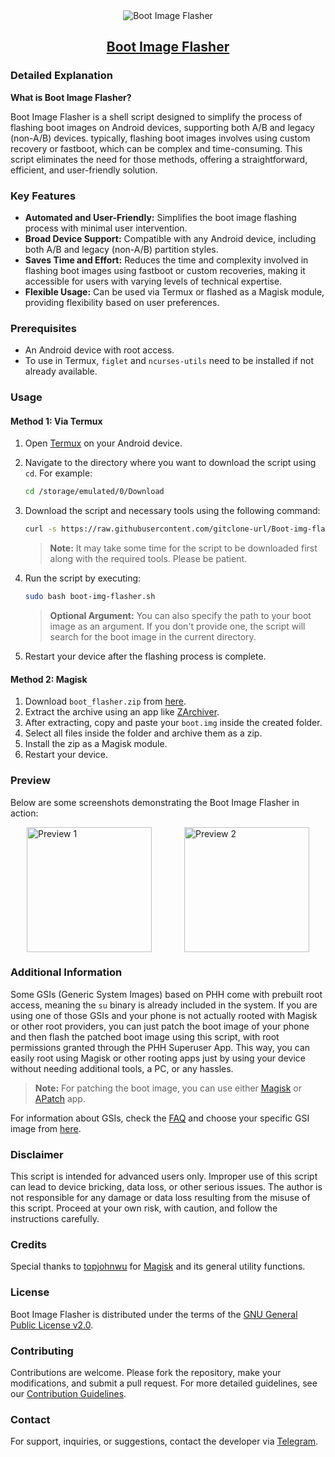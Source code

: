 <div align="center">
 <img src="https://github.com/gitclone-url/Boot-img-flasher/assets/98699436/05dd92bf-7d11-4380-b21a-21558b78196e" alt="Boot Image Flasher" />
 <a href="https://github.com/gitclone-url/Boot-img-flasher">
   <h2>Boot Image Flasher</h2>
 </a>
</div>

### Detailed Explanation

**What is Boot Image Flasher?**

Boot Image Flasher is a shell script designed to simplify the process of flashing boot images on Android devices, supporting both A/B and legacy (non-A/B) devices. typically, flashing boot images involves using custom recovery or fastboot, which can be complex and time-consuming. This script eliminates the need for those methods, offering a straightforward, efficient, and user-friendly solution.

### Key Features

- **Automated and User-Friendly:** Simplifies the boot image flashing process with minimal user intervention.
- **Broad Device Support:** Compatible with any Android device, including both A/B and legacy (non-A/B) partition styles.
- **Saves Time and Effort:** Reduces the time and complexity involved in flashing boot images using fastboot or custom recoveries, making it accessible for users with varying levels of technical expertise.
- **Flexible Usage:** Can be used via Termux or flashed as a Magisk module, providing flexibility based on user preferences.

### Prerequisites

- An Android device with root access.
- To use in Termux, `figlet` and `ncurses-utils` need to be installed if not already available.

### Usage

#### Method 1: Via Termux

1. Open [Termux](https://github.com/termux/termux-app) on your Android device.
2. Navigate to the directory where you want to download the script using `cd`. For example:
   ```bash
   cd /storage/emulated/0/Download
   ```
3. Download the script and necessary tools using the following command:
   ```bash
   curl -s https://raw.githubusercontent.com/gitclone-url/Boot-img-flasher/Master/boot-img-flasher.sh -o boot-img-flasher.sh && { command -v tput figlet &>/dev/null || pkg install -y figlet ncurses-utils; } && { which sudo &>/dev/null || pkg install -y tsu; }
   ```
   > **Note:** It may take some time for the script to be downloaded first along with the required tools. Please be patient.

4. Run the script by executing:
   ```bash
   sudo bash boot-img-flasher.sh
   ```
   > **Optional Argument:** You can also specify the path to your boot image as an argument. If you don't provide one, the script will search for the boot image in the current directory.

5. Restart your device after the flashing process is complete.

#### Method 2: Magisk

1. Download `boot_flasher.zip` from [here](https://github.com/gitclone-url/Boot-img-flasher/raw/Master/boot_flasher.zip).
2. Extract the archive using an app like [ZArchiver](https://play.google.com/store/apps/details?id=ru.zdevs.zarchiver).
3. After extracting, copy and paste your `boot.img` inside the created folder.
4. Select all files inside the folder and archive them as a zip.
5. Install the zip as a Magisk module.
6. Restart your device.

### Preview

Below are some screenshots demonstrating the Boot Image Flasher in action:

<div style="display: flex; justify-content: space-around;">
  <img src="https://github.com/gitclone-url/Boot-img-flasher/assets/98699436/e4f328e9-dc48-4835-a47d-edbad2729d04" width="200" alt="Preview 1" />
  <img src="https://github.com/gitclone-url/Boot-img-flasher/assets/98699436/cbcad4f5-c35a-4254-9ee3-5d5c8a8ce6ef" width="200" alt="Preview 2" />
</div>

### Additional Information

Some GSIs (Generic System Images) based on PHH come with prebuilt root access, meaning the `su` binary is already included in the system. If you are using one of those GSIs and your phone is not actually rooted with Magisk or other root providers, you can just patch the boot image of your phone and then flash the patched boot image using this script, with root permissions granted through the PHH Superuser App. This way, you can easily root using Magisk or other rooting apps just by using your device without needing additional tools, a PC, or any hassles.

> **Note:** For patching the boot image, you can use either [Magisk](https://github.com/topjohnwu/Magisk) or [APatch](https://github.com/bmax121/APatch) app.

For information about GSIs, check the [FAQ](https://github.com/phhusson/treble_experimentations/wiki/Frequently-Asked-Questions-%28FAQ%29) and choose your specific GSI image from [here](https://github.com/phhusson/treble_experimentations/wiki/Generic-System-Image-%28GSI%29-list).

### Disclaimer

This script is intended for advanced users only. Improper use of this script can lead to device bricking, data loss, or other serious issues. The author is not responsible for any damage or data loss resulting from the misuse of this script. Proceed at your own risk, with caution, and follow the instructions carefully.

### Credits

Special thanks to [topjohnwu](https://github.com/topjohnwu) for [Magisk](https://github.com/topjohnwu/Magisk) and its general utility functions.

### License

Boot Image Flasher is distributed under the terms of the [GNU General Public License v2.0](LICENSE).

### Contributing

Contributions are welcome. Please fork the repository, make your modifications, and submit a pull request. For more detailed guidelines, see our [Contribution Guidelines](CONTRIBUTING.md).

### Contact

For support, inquiries, or suggestions, contact the developer via [Telegram](https://t.me/PhantomXPain).